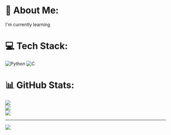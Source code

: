 # 💫 About Me:
I'm currently learning<br>


# 💻 Tech Stack:
![Python](https://img.shields.io/badge/python-3670A0?style=flat&logo=python&logoColor=ffdd54) ![C](https://img.shields.io/badge/c-%2300599C.svg?style=flat&logo=c&logoColor=white)
# 📊 GitHub Stats:
![](https://github-readme-stats.vercel.app/api?username=Akshitha2411&theme=onedark&hide_border=false&include_all_commits=true&count_private=true)<br/>
![](https://nirzak-streak-stats.vercel.app/?user=Akshitha2411&theme=onedark&hide_border=false)<br/>
![](https://github-readme-stats.vercel.app/api/top-langs/?username=Akshitha2411&theme=onedark&hide_border=false&include_all_commits=true&count_private=true&layout=compact)

---
[![](https://visitcount.itsvg.in/api?id=Akshitha2411&icon=0&color=0)](https://visitcount.itsvg.in)

<!-- Proudly created with GPRM ( https://gprm.itsvg.in ) -->
